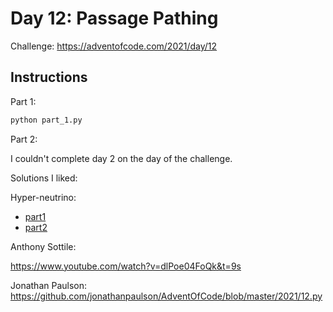 # Day 12: Passage Pathing

Challenge: https://adventofcode.com/2021/day/12

## Instructions

Part 1:

```python
python part_1.py
```

Part 2: 

I couldn't complete day 2 on the day of the challenge.

Solutions I liked:

Hyper-neutrino: 
- [part1](https://github.com/hyper-neutrino/advent-of-code/blob/main/2021/day12p2.py) 
- [part2](https://github.com/hyper-neutrino/advent-of-code/blob/main/2021/day12p2.py)

Anthony Sottile:

https://www.youtube.com/watch?v=dlPoe04FoQk&t=9s

Jonathan Paulson:
https://github.com/jonathanpaulson/AdventOfCode/blob/master/2021/12.py


